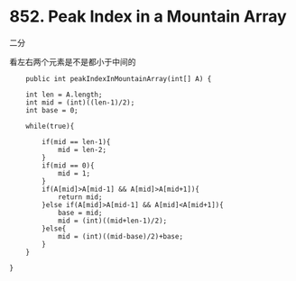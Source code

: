 # 852. Peak Index in a Mountain Array

二分

看左右两个元素是不是都小于中间的

	    public int peakIndexInMountainArray(int[] A) {
        
        int len = A.length;
        int mid = (int)((len-1)/2);
        int base = 0;
        
        while(true){
            
            if(mid == len-1){
                mid = len-2;
            }
            if(mid == 0){
                mid = 1;
            }
            if(A[mid]>A[mid-1] && A[mid]>A[mid+1]){
                return mid;
            }else if(A[mid]>A[mid-1] && A[mid]<A[mid+1]){
                base = mid;
                mid = (int)((mid+len-1)/2);
            }else{
                mid = (int)((mid-base)/2)+base;
            }
        }
        
    }